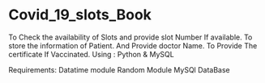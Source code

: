 # Covid_19_slots_Book
To Check the availability of Slots and provide slot Number If available. To store the information of Patient. And Provide doctor Name. To Provide The certificate If Vaccinated. Using : Python &amp; MySQL
<!--  -->
Requirements:
Datatime module
Random Module
MySQl DataBase
